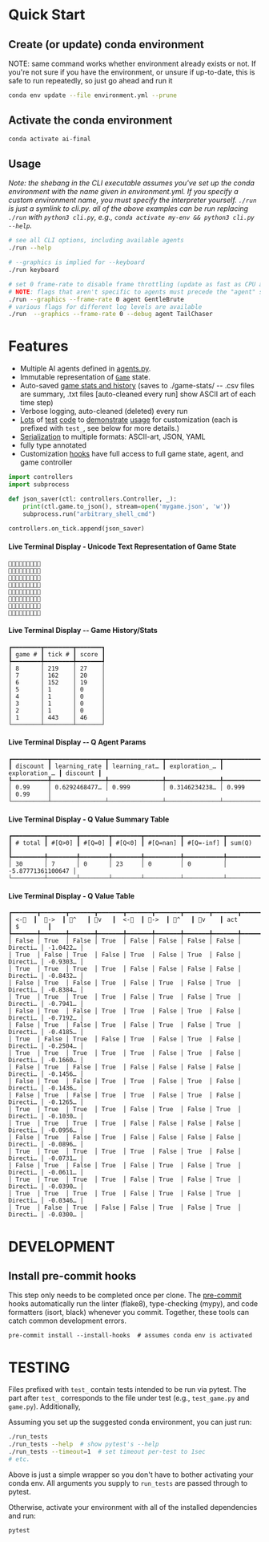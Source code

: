 # Quick Start

## Create (or update) conda environment
NOTE: same command works whether environment already exists or not. If you're not sure if you have the environment, or unsure if up-to-date, this is safe to run repeatedly, so just go ahead and run it
```bash
conda env update --file environment.yml --prune
```

## Activate the conda environment
```bash
conda activate ai-final
```


## Usage
_Note: the shebang in the CLI executable assumes you've set up the conda environment with the name given in environment.yml. If you specify a custom environment name, you must specify the interpreter yourself. `./run` is just a symlink to cli.py. all of the above examples can be run replacing `./run` with `python3 cli.py`, e.g., `conda activate my-env && python3 cli.py --help`._

```bash
# see all CLI options, including available agents
./run --help

# --graphics is implied for --keyboard
./run keyboard

# set 0 frame-rate to disable frame throttling (update as fast as CPU allows)
# NOTE: flags that aren't specific to agents must precede the "agent" subcommand
./run --graphics --frame-rate 0 agent GentleBrute 
# various flags for different log levels are available
./run  --graphics --frame-rate 0 --debug agent TailChaser
```

# Features
* Multiple AI agents defined in [agents.py](./agents.py).
* Immutable representation of [`Game`](./game.py) state.
* Auto-saved [game stats and history](./stats.py) (saves to ./game-stats/ -- .csv files are summary, .txt files [auto-cleaned every run] show ASCII art of each time step)
* Verbose logging, auto-cleaned (deleted) every run
* [Lots](./test_agents.py) of [test](./test_game.py) [code](./test_serializers.py) to [demonstrate](./test_snake.py) [usage](./test_utils.py) for customization (each is prefixed with `test_`, see below for more details.)
* [Serialization](./serializers.py) to multiple formats: ASCII-art, JSON, YAML
* fully type annotated
* Customization [hooks](./hooks.py) have full access to full game state, agent, and game controller
```python
import controllers
import subprocess

def json_saver(ctl: controllers.Controller, _):
    print(ctl.game.to_json(), stream=open('mygame.json', 'w'))
    subprocess.run("arbitrary_shell_cmd")

controllers.on_tick.append(json_saver)
```
#### Live Terminal Display - Unicode Text Representation of Game State
```
🍎🔵🔵🔵🔵🔵🔵🔵🔵
🐍🔵🔵🔵🔵🔵🔵🔵🔵
🐍🍎🔵🔵🔵🔵🔵🐍🔵
🐍🔵🔵🔵🔵🔵🔵🐍🔵
🐍🔵🔵🔵🔵🔵🔵🐍🔵
🐍🔵🔵🔵🔵🔵🔵🐍🔵
🐍🐍🐍🐍🐍🐍🐍🐍🔵
🔵🔵🔵🔵🔵🔵🔵🔵🔵
```

#### Live Terminal Display -- Game History/Stats
```
┏━━━━━━━━┳━━━━━━━━┳━━━━━━━┓
┃ game # ┃ tick # ┃ score ┃
┡━━━━━━━━╇━━━━━━━━╇━━━━━━━┩
│ 8      │ 219    │ 27    │
│ 7      │ 162    │ 20    │
│ 6      │ 152    │ 19    │
│ 5      │ 1      │ 0     │
│ 4      │ 1      │ 0     │
│ 3      │ 1      │ 0     │
│ 2      │ 1      │ 0     │
│ 1      │ 443    │ 46    │
└────────┴────────┴───────┘
```

#### Live Terminal Display -- Q Agent Params
```
┏━━━━━━━━━━┳━━━━━━━━━━━━━━━┳━━━━━━━━━━━━━━━┳━━━━━━━━━━━━━━━┳━━━━━━━━━━━━━━━┳━━━━━━━━━━┓
┃ discount ┃ learning_rate ┃ learning_rat… ┃ exploration_… ┃ exploration_… ┃ discount ┃
┡━━━━━━━━━━╇━━━━━━━━━━━━━━━╇━━━━━━━━━━━━━━━╇━━━━━━━━━━━━━━━╇━━━━━━━━━━━━━━━╇━━━━━━━━━━┩
│ 0.99     │ 0.6292468477… │ 0.999         │ 0.3146234238… │ 0.999         │ 0.99     │
└──────────┴───────────────┴───────────────┴───────────────┴───────────────┴──────────┘
```



#### Live Terminal Display - Q Value Summary Table
```
┏━━━━━━━━━┳━━━━━━━━┳━━━━━━━━┳━━━━━━━━┳━━━━━━━━━━┳━━━━━━━━━━━┳━━━━━━━━━━━━━━━━━━━┓
┃ # total ┃ #[Q>0] ┃ #[Q=0] ┃ #[Q<0] ┃ #[Q=nan] ┃ #[Q=-inf] ┃ sum(Q)            ┃
┡━━━━━━━━━╇━━━━━━━━╇━━━━━━━━╇━━━━━━━━╇━━━━━━━━━━╇━━━━━━━━━━━╇━━━━━━━━━━━━━━━━━━━┩
│ 30      │ 7      │ 0      │ 23     │ 0        │ 0         │ -5.87771361100647 │
└─────────┴────────┴────────┴────────┴──────────┴───────────┴───────────────────┘
```



#### Live Terminal Display - Q Value Table
```
┏━━━━━━━┳━━━━━━━┳━━━━━━━┳━━━━━━━┳━━━━━━━┳━━━━━━━┳━━━━━━━┳━━━━━━━┳━━━━━━━━━━┳━━━━━━━━━━┓
┃ <-🍎  ┃  🍎->  ┃ 🍎^   ┃ 🍎v   ┃  <-🐍  ┃ 🐍->  ┃ 🐍^   ┃ 🐍v    ┃ act      ┃ $        ┃
┡━━━━━━━╇━━━━━━━╇━━━━━━━╇━━━━━━━╇━━━━━━━╇━━━━━━━╇━━━━━━━╇━━━━━━━╇━━━━━━━━━━╇━━━━━━━━━━┩
│ False │ True  │ False │ True  │ False │ False │ False │ False │ Directi… │ -1.0422… │
│ True  │ False │ True  │ False │ True  │ False │ True  │ False │ Directi… │ -0.9303… │
│ True  │ True  │ True  │ True  │ False │ False │ False │ False │ Directi… │ -0.8432… │
│ False │ True  │ False │ True  │ False │ True  │ False │ True  │ Directi… │ -0.8384… │
│ True  │ True  │ True  │ True  │ False │ True  │ False │ True  │ Directi… │ -0.7941… │
│ False │ True  │ False │ True  │ True  │ False │ True  │ False │ Directi… │ -0.7192… │
│ False │ True  │ False │ True  │ False │ True  │ False │ True  │ Directi… │ -0.4185… │
│ True  │ False │ True  │ False │ True  │ False │ True  │ False │ Directi… │ -0.2504… │
│ True  │ True  │ True  │ True  │ True  │ False │ True  │ False │ Directi… │ -0.1660… │
│ False │ True  │ False │ True  │ False │ False │ False │ False │ Directi… │ -0.1456… │
│ False │ True  │ False │ True  │ True  │ False │ True  │ False │ Directi… │ -0.1436… │
│ False │ True  │ False │ True  │ True  │ False │ True  │ False │ Directi… │ -0.1265… │
│ True  │ True  │ True  │ True  │ False │ True  │ False │ True  │ Directi… │ -0.1030… │
│ True  │ True  │ True  │ True  │ False │ False │ False │ False │ Directi… │ -0.0956… │
│ False │ True  │ False │ True  │ False │ False │ False │ False │ Directi… │ -0.0896… │
│ True  │ True  │ True  │ True  │ True  │ False │ True  │ False │ Directi… │ -0.0731… │
│ False │ True  │ False │ True  │ False │ True  │ False │ True  │ Directi… │ -0.0611… │
│ True  │ True  │ True  │ True  │ False │ True  │ False │ True  │ Directi… │ -0.0390… │
│ True  │ True  │ True  │ True  │ False │ True  │ False │ True  │ Directi… │ -0.0346… │
│ True  │ False │ True  │ False │ False │ True  │ False │ True  │ Directi… │ -0.0300… │
```


# DEVELOPMENT
## Install pre-commit hooks
This step only needs to be completed once per clone. The [pre-commit](https://pre-commit.com/) hooks automatically run the linter (flake8), type-checking (mypy), and code formatters (isort, black) whenever you commit. Together, these tools can catch common development errors.
```console
pre-commit install --install-hooks  # assumes conda env is activated
```

# TESTING

Files prefixed with `test_` contain tests intended to be run via pytest. The part after `test_` corresponds to the file under test (e.g., `test_game.py` and `game.py`). Additionally, 

Assuming you set up the suggested conda environment, you can just run:
```bash
./run_tests
./run_tests --help  # show pytest's --help
./run_tests --timeout=1  # set timeout per-test to 1sec
# etc.
```
Above is just a simple wrapper so you don't have to bother activating your conda env. All arguments you supply to `run_tests` are passed through to pytest.

Otherwise, activate your environment with all of the installed dependencies and run:
```bash
pytest
```
